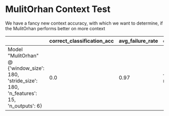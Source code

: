 # MulitOrhan Context Test
We have a fancy new context accuracy, with which we want to determine, if the MulitOrhan performs better on more context



|   | correct_classification_acc | avg_failure_rate | context_accuracy |
|-------------- | -------------- | -------------- | -------------- | 
| Model "MulitOrhan" @ {'window_size': 180, 'stride_size': 180, 'n_features': 15, 'n_outputs': 6} | 0.0 | 0.97 | {'2 - 3w - squats, running': 0.0} | 

